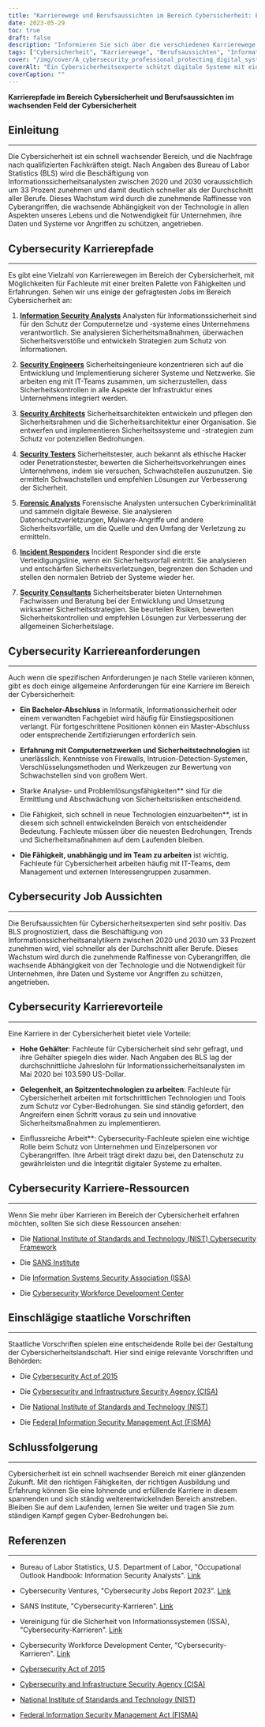 ```yaml
---
title: "Karrierewege und Berufsaussichten im Bereich Cybersicherheit: Ein wachsendes Feld"
date: 2023-05-29
toc: true
draft: false
description: "Informieren Sie sich über die verschiedenen Karrierewege in der Cybersicherheit, die Berufsaussichten und die Vorteile in diesem schnell wachsenden Bereich."
tags: ["Cybersicherheit", "Karrierewege", "Berufsaussichten", "Informationssicherheits-Analytiker", "Sicherheitsingenieure", "Sicherheitsarchitekten", "Sicherheitstester", "forensische Analysten", "Notfall-Einsatzkräfte", "Sicherheitsberater", "Cyber-Bedrohungen", "Technologie", "datenschutz", "Datenschutz", "berufliche Entwicklung", "Zertifizierungen", "staatliche Vorschriften", "NIST", "CISA", "Karrieren im Bereich Cybersicherheit"]
cover: "/img/cover/A_cybersecurity_professional_protecting_digital_systems.png"
coverAlt: "Ein Cybersicherheitsexperte schützt digitale Systeme mit einem Schild und einem Schloss."
coverCaption: ""
---
```


**Karrierepfade im Bereich Cybersicherheit und Berufsaussichten im wachsenden Feld der Cybersicherheit**

## Einleitung
_____________

Die Cybersicherheit ist ein schnell wachsender Bereich, und die Nachfrage nach qualifizierten Fachkräften steigt. Nach Angaben des Bureau of Labor Statistics (BLS) wird die Beschäftigung von Informationssicherheitsanalysten zwischen 2020 und 2030 voraussichtlich um 33 Prozent zunehmen und damit deutlich schneller als der Durchschnitt aller Berufe. Dieses Wachstum wird durch die zunehmende Raffinesse von Cyberangriffen, die wachsende Abhängigkeit von der Technologie in allen Aspekten unseres Lebens und die Notwendigkeit für Unternehmen, ihre Daten und Systeme vor Angriffen zu schützen, angetrieben.

## Cybersecurity Karrierepfade
_____________

Es gibt eine Vielzahl von Karrierewegen im Bereich der Cybersicherheit, mit Möglichkeiten für Fachleute mit einer breiten Palette von Fähigkeiten und Erfahrungen. Sehen wir uns einige der gefragtesten Jobs im Bereich Cybersicherheit an:

1. [**Information Security Analysts**](https://www.bls.gov/ooh/computer-and-information-technology/information-security-analysts.htm) Analysten für Informationssicherheit sind für den Schutz der Computernetze und -systeme eines Unternehmens verantwortlich. Sie analysieren Sicherheitsmaßnahmen, überwachen Sicherheitsverstöße und entwickeln Strategien zum Schutz von Informationen.

2. [**Security Engineers**](https://www.bls.gov/ooh/computer-and-information-technology/information-security-analysts.htm) Sicherheitsingenieure konzentrieren sich auf die Entwicklung und Implementierung sicherer Systeme und Netzwerke. Sie arbeiten eng mit IT-Teams zusammen, um sicherzustellen, dass Sicherheitskontrollen in alle Aspekte der Infrastruktur eines Unternehmens integriert werden.

3. [**Security Architects**](https://www.bls.gov/ooh/computer-and-information-technology/information-security-analysts.htm) Sicherheitsarchitekten entwickeln und pflegen den Sicherheitsrahmen und die Sicherheitsarchitektur einer Organisation. Sie entwerfen und implementieren Sicherheitssysteme und -strategien zum Schutz vor potenziellen Bedrohungen.

4. [**Security Testers**](https://www.bls.gov/ooh/computer-and-information-technology/information-security-analysts.htm) Sicherheitstester, auch bekannt als ethische Hacker oder Penetrationstester, bewerten die Sicherheitsvorkehrungen eines Unternehmens, indem sie versuchen, Schwachstellen auszunutzen. Sie ermitteln Schwachstellen und empfehlen Lösungen zur Verbesserung der Sicherheit.

5. [**Forensic Analysts**](https://www.bls.gov/ooh/computer-and-information-technology/information-security-analysts.htm) Forensische Analysten untersuchen Cyberkriminalität und sammeln digitale Beweise. Sie analysieren Datenschutzverletzungen, Malware-Angriffe und andere Sicherheitsvorfälle, um die Quelle und den Umfang der Verletzung zu ermitteln.

6. [**Incident Responders**](https://www.bls.gov/ooh/computer-and-information-technology/information-security-analysts.htm) Incident Responder sind die erste Verteidigungslinie, wenn ein Sicherheitsvorfall eintritt. Sie analysieren und entschärfen Sicherheitsverletzungen, begrenzen den Schaden und stellen den normalen Betrieb der Systeme wieder her.

7. [**Security Consultants**](https://www.bls.gov/careeroutlook/2018/interview/cybersecurity-consultant.htm) Sicherheitsberater bieten Unternehmen Fachwissen und Beratung bei der Entwicklung und Umsetzung wirksamer Sicherheitsstrategien. Sie beurteilen Risiken, bewerten Sicherheitskontrollen und empfehlen Lösungen zur Verbesserung der allgemeinen Sicherheitslage.

## Cybersecurity Karriereanforderungen
_____________

Auch wenn die spezifischen Anforderungen je nach Stelle variieren können, gibt es doch einige allgemeine Anforderungen für eine Karriere im Bereich der Cybersicherheit:

- **Ein Bachelor-Abschluss** in Informatik, Informationssicherheit oder einem verwandten Fachgebiet wird häufig für Einstiegspositionen verlangt. Für fortgeschrittene Positionen können ein Master-Abschluss oder entsprechende Zertifizierungen erforderlich sein.

- **Erfahrung mit Computernetzwerken und Sicherheitstechnologien** ist unerlässlich. Kenntnisse von Firewalls, Intrusion-Detection-Systemen, Verschlüsselungsmethoden und Werkzeugen zur Bewertung von Schwachstellen sind von großem Wert.

- Starke Analyse- und Problemlösungsfähigkeiten** sind für die Ermittlung und Abschwächung von Sicherheitsrisiken entscheidend.

- Die Fähigkeit, sich schnell in neue Technologien einzuarbeiten**, ist in diesem sich schnell entwickelnden Bereich von entscheidender Bedeutung. Fachleute müssen über die neuesten Bedrohungen, Trends und Sicherheitsmaßnahmen auf dem Laufenden bleiben.

- **Die Fähigkeit, unabhängig und im Team zu arbeiten** ist wichtig. Fachleute für Cybersicherheit arbeiten häufig mit IT-Teams, dem Management und externen Interessengruppen zusammen.

## Cybersecurity Job Aussichten
_____________

Die Berufsaussichten für Cybersicherheitsexperten sind sehr positiv. Das BLS prognostiziert, dass die Beschäftigung von Informationssicherheitsanalytikern zwischen 2020 und 2030 um 33 Prozent zunehmen wird, viel schneller als der Durchschnitt aller Berufe. Dieses Wachstum wird durch die zunehmende Raffinesse von Cyberangriffen, die wachsende Abhängigkeit von der Technologie und die Notwendigkeit für Unternehmen, ihre Daten und Systeme vor Angriffen zu schützen, angetrieben.

## Cybersecurity Karrierevorteile
_____________

Eine Karriere in der Cybersicherheit bietet viele Vorteile:

- **Hohe Gehälter**: Fachleute für Cybersicherheit sind sehr gefragt, und ihre Gehälter spiegeln dies wider. Nach Angaben des BLS lag der durchschnittliche Jahreslohn für Informationssicherheitsanalysten im Mai 2020 bei 103.590 US-Dollar.

- **Gelegenheit, an Spitzentechnologien zu arbeiten**: Fachleute für Cybersicherheit arbeiten mit fortschrittlichen Technologien und Tools zum Schutz vor Cyber-Bedrohungen. Sie sind ständig gefordert, den Angreifern einen Schritt voraus zu sein und innovative Sicherheitsmaßnahmen zu implementieren.

- Einflussreiche Arbeit**: Cybersecurity-Fachleute spielen eine wichtige Rolle beim Schutz von Unternehmen und Einzelpersonen vor Cyberangriffen. Ihre Arbeit trägt direkt dazu bei, den Datenschutz zu gewährleisten und die Integrität digitaler Systeme zu erhalten.

## Cybersecurity Karriere-Ressourcen
_____________

Wenn Sie mehr über Karrieren im Bereich der Cybersicherheit erfahren möchten, sollten Sie sich diese Ressourcen ansehen:

- Die [National Institute of Standards and Technology (NIST) Cybersecurity Framework](https://www.nist.gov/cyberframework)

- Die [SANS Institute](https://www.sans.org/)

- Die [Information Systems Security Association (ISSA)](https://www.issa.org/)

- Die [Cybersecurity Workforce Development Center](https://www.cwdc.us/)

## Einschlägige staatliche Vorschriften
_____________

Staatliche Vorschriften spielen eine entscheidende Rolle bei der Gestaltung der Cybersicherheitslandschaft. Hier sind einige relevante Vorschriften und Behörden:

- Die [Cybersecurity Act of 2015](https://www.congress.gov/bill/114th-congress/senate-bill/754/text)

- Die [Cybersecurity and Infrastructure Security Agency (CISA)](https://www.cisa.gov/)

- Die [National Institute of Standards and Technology (NIST)](https://www.nist.gov/)

- Die [Federal Information Security Management Act (FISMA)](https://en.wikipedia.org/wiki/Federal_Information_Security_Management_Act_of_2002)

## Schlussfolgerung
_____________

Cybersicherheit ist ein schnell wachsender Bereich mit einer glänzenden Zukunft. Mit den richtigen Fähigkeiten, der richtigen Ausbildung und Erfahrung können Sie eine lohnende und erfüllende Karriere in diesem spannenden und sich ständig weiterentwickelnden Bereich anstreben. Bleiben Sie auf dem Laufenden, lernen Sie weiter und tragen Sie zum ständigen Kampf gegen Cyber-Bedrohungen bei.

## Referenzen
_____________

- Bureau of Labor Statistics, U.S. Department of Labor, "Occupational Outlook Handbook: Information Security Analysts". [Link](https://www.bls.gov/ooh/computer-and-information-technology/information-security-analysts.htm)

- Cybersecurity Ventures, "Cybersecurity Jobs Report 2023". [Link](https://cybersecurityventures.com/jobs/)

- SANS Institute, "Cybersecurity-Karrieren". [Link](https://www.sans.org/careers/)

- Vereinigung für die Sicherheit von Informationssystemen (ISSA), "Cybersecurity-Karrieren". [Link](https://www.issa.org/careers/)

- Cybersecurity Workforce Development Center, "Cybersecurity-Karrieren". [Link](https://www.cwdc.us/careers)

- [Cybersecurity Act of 2015](https://www.congress.gov/bill/114th-congress/senate-bill/754/text)

- [Cybersecurity and Infrastructure Security Agency (CISA)](https://www.cisa.gov/)

- [National Institute of Standards and Technology (NIST)](https://www.nist.gov/)

- [Federal Information Security Management Act (FISMA)](https://en.wikipedia.org/wiki/Federal_Information_Security_Management_Act_of_2002)
